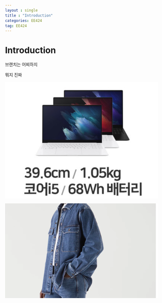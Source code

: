 ```yaml
---
layout : single
title : "Introduction"
categories: EE424
tag: EE424
---
```


# Introduction

브랜치는 어찌하지

뭐지 진짜

![갤럭시북](../../images/2021-11-27-intro/갤럭시북-16380266210823.PNG)

![캡처](../../images/2021-11-27-intro/캡처.PNG)



